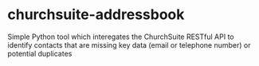 # churchsuite-addressbook
Simple Python tool which interegates the ChurchSuite RESTful API to identify contacts that are missing key data (email or telephone number) or potential duplicates
